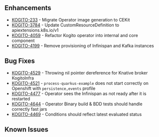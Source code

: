 ## Enhancements
- [KOGITO-233](https://issues.redhat.com/browse/KOGITO-233)   - Migrate Operator image generation to CEKit 
- [KOGITO-3784](https://issues.redhat.com/browse/KOGITO-4173) - Update CustomResourceDefinition to apiextensions.k8s.io/v1
- [KOGITO-4059](https://issues.redhat.com/browse/KOGITO-4059) - Refactor Kogito operator into internal and core component
- [KOGITO-4199](https://issues.redhat.com/browse/KOGITO-4199) - Remove provisioning of Infinispan and Kafka instances

## Bug Fixes
- [KOGITO-4529](https://issues.redhat.com/browse/KOGITO-4529) - Throwing nil pointer dereference for Knative broker KogitoInfra
- [KOGITO-4521](https://issues.redhat.com/browse/KOGITO-4521) - `process-quarkus-example` does not start correctly on Openshift with `persistence,events` profile
- [KOGITO-4477](https://issues.redhat.com/browse/KOGITO-4477) - Operator sees the Infinispan as not ready after it is restarted
- [KOGITO-4644](https://issues.redhat.com/browse/KOGITO-4644) - Operator Binary build & BDD tests should handle correctly fast jars
- [KOGITO-4469](https://issues.redhat.com/browse/KOGITO-4469) - Conditions should reflect latest evaluated status

## Known Issues
